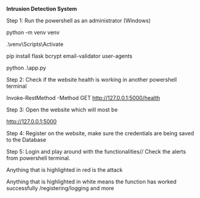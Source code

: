 **Intrusion Detection System**

Step 1: Run the powershell as an administrator (Windows)

python -m venv venv

.\venv\Scripts\Activate

pip install flask bcrypt email-validator user-agents

python .\app.py

Step 2: Check if the website health is working in another powershell terminal

Invoke-RestMethod -Method GET http://127.0.0.1:5000/health

Step 3: Open the website which will most be 

http://127.0.0.1:5000

Step 4: Register on the website, make sure the credentials are being saved to the Database

Step 5: Login and play around with the functionalities// Check the alerts from powershell terminal.

Anything that is highlighted in red is the attack

Anything that is highlighted in white means the function has worked successfully /registering/logging and more


